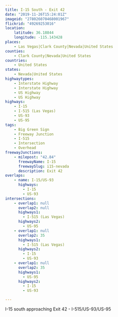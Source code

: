 ```yaml
---
title: I-15 South - Exit 42
date: "2019-11-26T15:24:01Z"
imageid: "278026070468001967"
flickrid: "49269253016"
location:
    latitude: 36.18844
    longitude: -115.143428
places:
    - Las Vegas|Clark County|Nevada|United States
counties:
    - Clark County|Nevada|United States
countries:
    - United States
states:
    - Nevada|United States
highwaytypes:
    - Interstate Highway
    - Interstate Highway
    - US Highway
    - US Highway
highways:
    - I-15
    - I-515 (Las Vegas)
    - US-93
    - US-95
tags:
    - Big Green Sign
    - Freeway Junction
    - I-515
    - Intersection
    - Overhead
freewayJunctions:
    - milepost: "42.84"
      freewayName: I-15
      freewaySlug: i15-nevada
      description: Exit 42
overlaps:
    - name: I-15/US-93
      highways:
        - I-15
        - US-93
intersections:
    - overlap1: null
      overlap2: null
      highways1:
        - I-515 (Las Vegas)
      highways2:
        - US-95
    - overlap1: null
      overlap2: 35
      highways1:
        - I-515 (Las Vegas)
      highways2:
        - I-15
        - US-93
    - overlap1: null
      overlap2: 35
      highways1:
        - US-95
      highways2:
        - I-15
        - US-93

---
```

I-15 south approaching Exit 42 - I-515/US-93/US-95